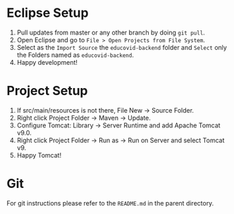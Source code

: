 # Eclipse Setup

1. Pull updates from master or any other branch by doing `git pull`.
2. Open Eclipse and go to `File > Open Projects from File System`.
3. Select as the `Import Source` the `educovid-backend` folder and `Select` only the Folders named as `educovid-backend`.
4. Happy development!

# Project Setup
1. If src/main/resources is not there, File New -> Source Folder.
2. Right click Project Folder -> Maven -> Update.
3. Configure Tomcat: Library -> Server Runtime and add Apache Tomcat v9.0.
4. Right click Project Folder -> Run as -> Run on Server and select Tomcat v9.
5. Happy Tomcat!

# Git

For git instructions please refer to the `README.md` in the parent directory.
